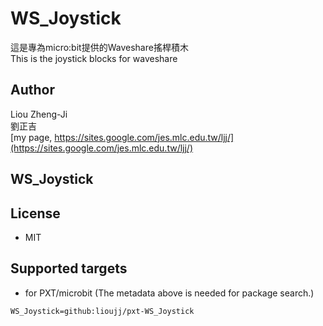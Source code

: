 # WS_Joystick

這是專為micro:bit提供的Waveshare搖桿積木\
This is the joystick blocks for waveshare

## Author
Liou Zheng-Ji\
劉正吉\
[my page, https://sites.google.com/jes.mlc.edu.tw/ljj/](https://sites.google.com/jes.mlc.edu.tw/ljj/)

## WS_Joystick

## License

* MIT

## Supported targets

* for PXT/microbit
(The metadata above is needed for package search.)

```package
WS_Joystick=github:lioujj/pxt-WS_Joystick
```
